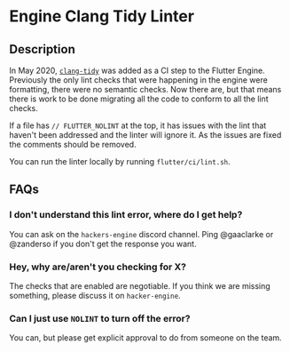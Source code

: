 # Engine Clang Tidy Linter

## Description

In May 2020, [`clang-tidy`](https://clang.llvm.org/extra/clang-tidy/) was added as a CI step to the Flutter Engine.  Previously the only lint checks that were happening in the engine were formatting, there were no semantic checks.  Now there are, but that means there is work to be done migrating all the code to conform to all the lint checks.

If a file has `// FLUTTER_NOLINT` at the top, it has issues with the lint that haven't been addressed and the linter will ignore it.  As the issues are fixed the comments should be removed.

You can run the linter locally by running `flutter/ci/lint.sh`.

## FAQs

### I don't understand this lint error, where do I get help?

You can ask on the `hackers-engine` discord channel.  Ping @gaaclarke or @zanderso if you don't get the response you want.

### Hey, why are/aren't you checking for X?

The checks that are enabled are negotiable.  If you think we are missing something, please discuss it on `hacker-engine`.

### Can I just use `NOLINT` to turn off the error?

You can, but please get explicit approval to do from someone on the team.